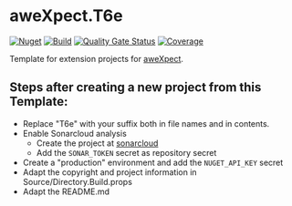 # aweXpect.T6e
[![Nuget](https://img.shields.io/nuget/v/aweXpect.T6e)](https://www.nuget.org/packages/aweXpect.T6e) 
[![Build](https://github.com/aweXpect/aweXpect.T6e/actions/workflows/build.yml/badge.svg)](https://github.com/aweXpect/aweXpect.T6e/actions/workflows/build.yml)
[![Quality Gate Status](https://sonarcloud.io/api/project_badges/measure?project=aweXpect_aweXpect.T6e&metric=alert_status)](https://sonarcloud.io/summary/new_code?id=aweXpect_aweXpect.T6e)
[![Coverage](https://sonarcloud.io/api/project_badges/measure?project=aweXpect_aweXpect.T6e&metric=coverage)](https://sonarcloud.io/summary/new_code?id=aweXpect_aweXpect.T6e)

Template for extension projects for [aweXpect](https://github.com/aweXpect/aweXpect).  

## Steps after creating a new project from this Template:

- Replace "T6e" with your suffix both in file names and in contents.
- Enable Sonarcloud analysis
  - Create the project at [sonarcloud](https://sonarcloud.io/projects/create)
  - Add the `SONAR_TOKEN` secret as repository secret
- Create a "production" environment and add the `NUGET_API_KEY` secret
- Adapt the copyright and project information in Source/Directory.Build.props
- Adapt the README.md

